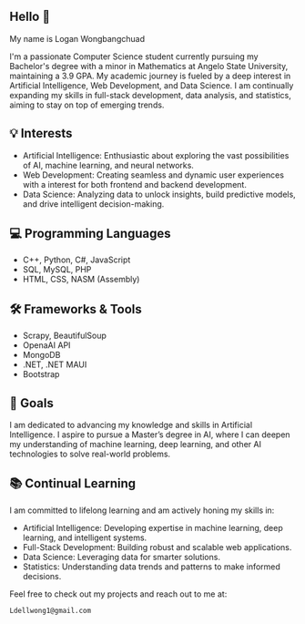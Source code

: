 ## Hello 👋

<!--
**LoganWongbangchuad/LoganWongbangchuad** is a ✨ _special_ ✨ repository because its `README.md` (this file) appears on your GitHub profile.

Here are some ideas to get you started:

- 🔭 I’m currently working on ...
- 🌱 I’m currently learning ...
- 👯 I’m looking to collaborate on ...
- 🤔 I’m looking for help with ...
- 💬 Ask me about ...
- 📫 How to reach me: ...
- 😄 Pronouns: ...
- ⚡ Fun fact: ...
-->

My name is Logan Wongbangchuad

I'm a passionate Computer Science student currently pursuing my Bachelor's degree with a minor in Mathematics at Angelo State University, maintaining a 3.9 GPA. My academic journey is fueled by a deep interest in Artificial Intelligence, Web Development, and Data Science. I am continually expanding my skills in full-stack development, data analysis, and statistics, aiming to stay on top of emerging trends.

## 💡 Interests
* Artificial Intelligence: Enthusiastic about exploring the vast possibilities of AI, machine learning, and neural networks.
* Web Development: Creating seamless and dynamic user experiences with a interest for both frontend and backend development.
* Data Science: Analyzing data to unlock insights, build predictive models, and drive intelligent decision-making.

## 💻 Programming Languages
* C++, Python, C#, JavaScript
* SQL, MySQL, PHP
* HTML, CSS, NASM (Assembly)

## 🛠️ Frameworks & Tools
*  Scrapy, BeautifulSoup
*  OpenaAI API
*  MongoDB
* .NET, .NET MAUI
* Bootstrap

## 🎯 Goals
I am dedicated to advancing my knowledge and skills in Artificial Intelligence. I aspire to pursue a Master’s degree in AI, where I can deepen my understanding of machine learning, deep learning, and other AI technologies to solve real-world problems.

## 📚 Continual Learning
I am committed to lifelong learning and am actively honing my skills in:
* Artificial Intelligence: Developing expertise in machine learning, deep learning, and intelligent systems.
* Full-Stack Development: Building robust and scalable web applications.
* Data Science: Leveraging data for smarter solutions.
* Statistics: Understanding data trends and patterns to make informed decisions.

Feel free to check out my projects and reach out to me at:
```
Ldellwong1@gmail.com
```

